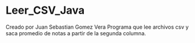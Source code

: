 # Leer_CSV_Java
Creado por Juan Sebastian Gomez Vera
Programa que lee archivos csv y saca promedio de notas a partir de la segunda columna.
